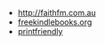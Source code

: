 - http://faithfm.com.au
- [freekindlebooks.org](http://freekindlebooks.org)
- [printfriendly](http://printfriendly.com)
